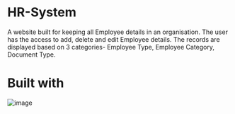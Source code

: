 # HR-System
A website built for keeping all Employee details in an organisation. The user has the access to add, delete and edit Employee details. 
The records are displayed based on 3 categories- Employee Type, Employee Category, Document Type.
# Built with 
![image](https://user-images.githubusercontent.com/108291615/179401963-d7f359ab-a09b-4a03-a480-88eb006c43fa.png)

